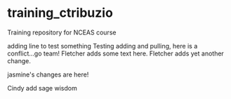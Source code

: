 # training_ctribuzio
Training repository for NCEAS course


adding line to test something
Testing adding and pulling, here is a conflict...go team! Fletcher adds some text here. Fletcher adds yet another change.


jasmine's changes are here!

Cindy add sage wisdom